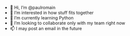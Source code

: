 - 👋 Hi, I’m @paulromain
- 👀 I’m interested in how stuff fits together
- 🌱 I’m currently learning Python
- 💞️ I’m looking to collaborate only with my team right now
- 📫 I may post an email in the future
<!---
comment
--->
